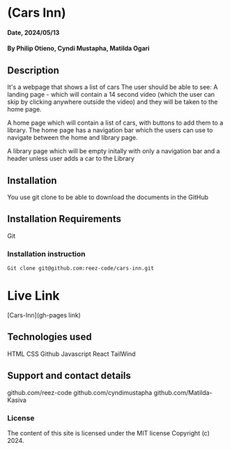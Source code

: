 # (Cars Inn)

#### Date, 2024/05/13

#### By Philip Otieno, Cyndi Mustapha, Matilda Ogari

## Description

It's a webpage that shows a list of cars
The user should be able to see:
A landing page - which will contain a 14 second video (which the user can skip by clicking anywhere outside the video) and they will be taken to the home page.

A home page which will contain a list of cars, with buttons to add them to a library.
The home page has a navigation bar which the users can use to navigate between the home and library page.

A library page which will be empty initally with only a navigation bar and a header unless user adds a car to the Library

## Installation

You use git clone to be able to download the documents in the GitHub

## Installation Requirements

Git

### Installation instruction

```
Git clone git@github.com:reez-code/cars-inn.git

```

# Live Link

[Cars-Inn](gh-pages link)

## Technologies used

HTML
CSS
Github
Javascript
React
TailWind

## Support and contact details

github.com/reez-code
github.com/cyndimustapha
github.com/Matilda-Kasiva

### License

The content of this site is licensed under the MIT license
Copyright (c) 2024.
